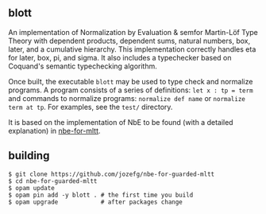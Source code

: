 ## blott

An implementation of Normalization by Evaluation & semfor Martin-Löf Type Theory with
dependent products, dependent sums, natural numbers, box, later, and a
cumulative hierarchy. This implementation correctly handles eta for later, box,
pi, and sigma. It also includes a typechecker based on Coquand's
semantic typechecking algorithm.

Once built, the executable `blott` may be used to type check and normalize
programs. A program consists of a series of definitions: `let x : tp = term` and
commands to normalize programs: `normalize def name` or `normalize term at
tp`. For examples, see the `test/` directory.

It is based on the implementation of NbE to be found (with a detailed
explanation) in [nbe-for-mltt](http://github.com/jozefg/nbe-for-mltt).


## building


```
$ git clone https://github.com/jozefg/nbe-for-guarded-mltt
$ cd nbe-for-guarded-mltt
$ opam update
$ opam pin add -y blott . # the first time you build
$ opam upgrade            # after packages change
```
